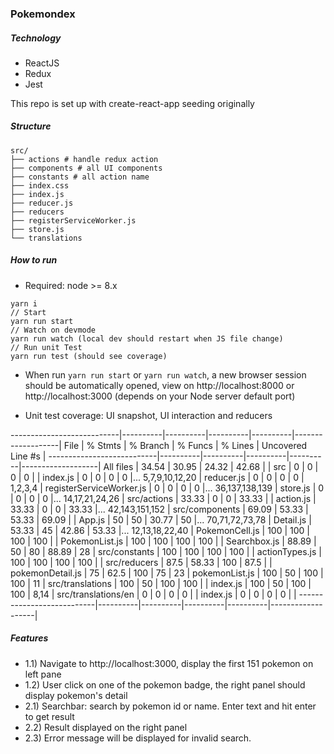 ### Pokemondex

##### Technology
* ReactJS
* Redux
* Jest

This repo is set up with create-react-app seeding originally

##### Structure
```
src/
├── actions # handle redux action
├── components # all UI components
├── constants # all action name
├── index.css
├── index.js
├── reducer.js
├── reducers
├── registerServiceWorker.js
├── store.js
└── translations
```


##### How to run

* Required: node >= 8.x

```
yarn i
// Start
yarn run start
// Watch on devmode
yarn run watch (local dev should restart when JS file change)
// Run unit Test
yarn run test (should see coverage) 

```

* When run `yarn run start` or `yarn run watch`, a new browser session should be automatically opened, view on http://localhost:8000 or http://localhost:3000 (depends on your Node server default port)

* Unit test coverage: UI snapshot, UI interaction and reducers

---------------------------|----------|----------|----------|----------|-------------------|
File                       |  % Stmts | % Branch |  % Funcs |  % Lines | Uncovered Line #s |
---------------------------|----------|----------|----------|----------|-------------------|
All files                  |    34.54 |    30.95 |    24.32 |    42.68 |                   |
 src                       |        0 |        0 |        0 |        0 |                   |
  index.js                 |        0 |        0 |        0 |        0 |... 5,7,9,10,12,20 |
  reducer.js               |        0 |        0 |        0 |        0 |           1,2,3,4 |
  registerServiceWorker.js |        0 |        0 |        0 |        0 |... 36,137,138,139 |
  store.js                 |        0 |        0 |        0 |        0 |... 14,17,21,24,26 |
 src/actions               |    33.33 |        0 |        0 |    33.33 |                   |
  action.js                |    33.33 |        0 |        0 |    33.33 |... 42,143,151,152 |
 src/components            |    69.09 |    53.33 |    53.33 |    69.09 |                   |
  App.js                   |       50 |       50 |    30.77 |       50 |... 70,71,72,73,78 |
  Detail.js                |    53.33 |       45 |    42.86 |    53.33 |... 12,13,18,22,40 |
  PokemonCell.js           |      100 |      100 |      100 |      100 |                   |
  PokemonList.js           |      100 |      100 |      100 |      100 |                   |
  Searchbox.js             |    88.89 |       50 |       80 |    88.89 |                28 |
 src/constants             |      100 |      100 |      100 |      100 |                   |
  actionTypes.js           |      100 |      100 |      100 |      100 |                   |
 src/reducers              |     87.5 |    58.33 |      100 |     87.5 |                   |
  pokemonDetail.js         |       75 |     62.5 |      100 |       75 |                23 |
  pokemonList.js           |      100 |       50 |      100 |      100 |                11 |
 src/translations          |      100 |       50 |      100 |      100 |                   |
  index.js                 |      100 |       50 |      100 |      100 |              8,14 |
 src/translations/en       |        0 |        0 |        0 |        0 |                   |
  index.js                 |        0 |        0 |        0 |        0 |                   |
---------------------------|----------|----------|----------|----------|-------------------|


##### Features
* 1.1) Navigate to http://localhost:3000, display the first 151 pokemon on left pane
* 1.2) User click on one of the pokemon badge, the right panel should display pokemon's detail
* 2.1) Searchbar: search by pokemon id or name. Enter text and hit enter to get result
* 2.2) Result displayed on the right panel
* 2.3) Error message will be displayed for invalid search.


